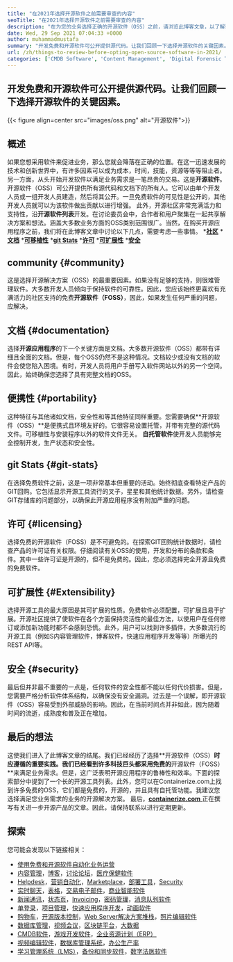 ```yaml
---
title: "在2021年选择开源软件之前需要审查的内容" 
seoTitle: "在2021年选择开源软件之前需要审查的内容" 
description: "在为您的业务选择正确的开源软件（OSS）之前，请浏览此博客文章，以了解要考虑的最重要的要点。" 
date: Wed, 29 Sep 2021 07:04:33 +0000
author: muhammadmustafa
summary: "开发免费和开源软件可公开提供源代码。让我们回顾一下选择开源软件的关键因素。" 
url: /zh/things-to-review-before-opting-open-source-software-in-2021/
categories: ['CMDB Software', 'Content Management', 'Digital Forensic Tools', 'Form', 'Game Development Software', 'Healthcare Software', 'Marketing Automation', 'Rapid Application Development', 'Single Sign-On', 'Video Conferencing Software', 'Video Editing Software']
---
```


## 开发免费和开源软件可公开提供源代码。让我们回顾一下选择开源软件的关键因素。

{{< figure align=center src="images/oss.png" alt="开源软件">}}


## 概述
如果您想采用软件来促进业务，那么您就会降落在正确的位置。在这一迅速发展的技术和创新世界中，有许多因素可以成为成本，时间，技能，资源等等等阻止者。另一方面，从头开始开发软件以满足业务需求是一笔昂贵的交易。这是**开源软件**。开源软件（OSS）可公开提供所有源代码和文档下的所有人。它可以由单个开发人员或一组开发人员建造，然后将其公开。一旦免费软件的可见性是公开的，其他开发人员就可以为该软件做出贡献以进行增强。
此外，开源社区非常充满活力和支持性，沿**开源软件列表**开发。在讨论委员会中，合作者和用户聚集在一起共享解决方案和想法。涵盖大多数业务方面的OSS类别范围很广。当然，在购买开源应用程序之前，我们将在此博客文章中讨论以下几点，需要考虑一些事情。
  ***[社区][1]** 
  ***[文档][2]** 
  ***[可移植性][3]** 
  ***[git Stats][4]** 
  ***[许可][5]** 
  ***[可扩展性][6]** 
  ***[安全][7]** 

## community   {#community}
这是选择开源解决方案（OSS）的最重要因素。如果没有足够的支持，则很难管理软件。大多数开发人员倾向于保持软件的可靠性。因此，您应该始终更喜欢有充满活力的社区支持的免费**开源软件（FOSS）**，因此，如果发生任何严重的问题，应解决。

## 文档 {#documentation}
选择**开源应用程序**的下一个关键方面是文档。大多数开源软件（OSS）都带有详细且全面的文档。但是，每个OSS仍然不是这种情况。文档较少或没有文档的软件会使您陷入困境。有时，开发人员将用户手册写入软件网站以外的另一个空间。因此，始终确保您选择了具有完整文档的OSS。

## 便携性 {#portability}
这种特征与其他诸如文档，安全性和等其他特征同样重要。您需要确保**开源软件（OSS）**是便携式且环境友好的。它很容易设置托管，并带有完整的源代码文件。可移植性与安装程序以外的软件文件无关。 **自托管软件**使开发人员能够完全控制开发，生产状态和安全性。

## git Stats   {#git-stats}
在选择免费软件之前，这是一项非常基本但重要的活动。始终彻底查看特定产品的GIT回购。它包括显示开源工具流行的叉子，星星和其他统计数据。另外，请检查GIT存储库的问题部分，以确保此开源应用程序没有附加严重的问题。

## 许可 {#licensing}
选择免费的开源软件（FOSS）是不可避免的。在探索GIT回购统计数据时，请检查产品的许可证有关权限。仔细阅读有关OSS的使用，开发和分布的条款和条件。其中一些许可证是开源的，但不是免费的。因此，您必须选择完全开源且免费的免费软件。

## 可扩展性 {#Extensibility}
选择开源工具的最大原因是其可扩展的性质。免费软件必须配置，可扩展且易于扩展。开源社区提供了使软件在各个方面保持灵活性的最佳方法，以使用户在任何修订或添加新功能时都不会感到恐慌。此外，用户可以找到许多插件，大多数流行的开源工具（例如S内容管理软件，博客软件，快速应用程序开发等等）所曝光的REST API等。

## 安全 {#security}
最后但并非最不重要的一点是，任何软件的安全性都不能以任何代价损害。但是，您需要严格分析软件体系结构，以确保没有安全漏洞。过去是一个误解，即开源软件（OSS）容易受到外部威胁的影响。因此，在当前时间点并非如此，因为随着时间的流逝，成熟度和普及正在增加。

## 最后的想法
这使我们进入了此博客文章的结尾。我们已经经历了选择**开源软件（OSS）**时应遵循的重要实践。我们已经看到许多科技巨头都采用免费的**开源软件（FOSS）**来满足业务需求。但是，这广泛表明开源应用程序的鲁棒性和效率。下面的探索部分中提到了一个长的开源工具列表。此外，您可以在Containerize.com上找到许多免费的OSS，它们都是免费的，开源的，并且具有自托管功能。我建议您选择满足您业务需求的业务的开源解决方案。
最后，[**containerize.com** ][8]正在撰写有关进一步开源产品的文章。因此，请保持联系以进行定期更新。

## 探索
您可能会发现以下链接相关：
  * [使用免费和开源软件自动化业务运营][9]
  * [内容管理][10]，[博客][11]，[讨论论坛][12]，[医疗保健软件][13]
  * [Helpdesk][14]，[营销自动化][15]，[Marketplace][16]，[部署工具][17]，[Security][18]
  * [实时聊天][19]，[表格][20]，[交易电子邮件][21]，[商业智能软件][22]
  * [新闻通讯][23]，[状态页][24]，[Invoicing][25]，[密码管理][26]，[消息队列软件][27]
  * [单登录][28]，[项目管理][29]，[快速应用程序开发][30]，[动画软件][31]
  * [购物车][32]，[开源版本控制][33]，[Web Server解决方案堆栈][34]，[照片编辑软件][35]
  * [数据库管理][36]，[视频会议][37]，[区块链平台][38]，[大数据][39]
  * [CMDB软件][40]，[游戏开发软件][41]，[企业资源计划（ERP）][42]
  * [视频编辑软件][43]，[数据库管理系统][44]，[办公生产率][45]
  * [学习管理系统（LMS）][46]，[备份和同步软件][47]，[数字法医软件][48]

  
[1]: #Community
[2]: #Documentation
[3]: #Portability
[4]: #Git-Stats
[5]: #Licensing
[6]: #Extensibility
[7]: #Security
[8]: https://www.containerize.com/
[9]: https://blog.containerize.com/blogging/automate-business-operations-using-open-source-software/
[10]: https://products.containerize.com/content-management/
[11]: https://products.containerize.com/blogging/
[12]: https://products.containerize.com/discussion-forum/
[13]: https://products.containerize.com/healthcare-technologies/
[14]: https://products.containerize.com/helpdesk/
[15]: https://products.containerize.com/marketing-automation/
[16]: https://products.containerize.com/marketplace/
[17]: https://products.containerize.com/deployment-tools/
[18]: https://products.containerize.com/security-testing-tools/
[19]: https://products.containerize.com/live-chat/
[20]: https://products.containerize.com/form/
[21]: https://products.containerize.com/transactional-email/
[22]: https://products.containerize.com/business-intelligence/
[23]: https://products.containerize.com/newsletter/
[24]: https://products.containerize.com/status/
[25]: https://products.containerize.com/invoicing/
[26]: https://products.containerize.com/password-management/
[27]: https://products.containerize.com/message-queue-software/
[28]: https://products.containerize.com/single-sign-on/
[29]: https://products.containerize.com/project-management/
[30]: https://products.containerize.com/rad/
[31]: https://products.containerize.com/animation-software/
[32]: https://products.containerize.com/ecommerce/
[33]: https://products.containerize.com/version-control/
[34]: https://products.containerize.com/solution-stack/
[35]: https://products.containerize.com/photo-editing-software/
[36]: https://products.containerize.com/database-management/
[37]: https://products.containerize.com/video-conferencing/
[38]: https://products.containerize.com/blockchain-platforms/
[39]: https://products.containerize.com/big-data/
[40]: https://products.containerize.com/cmdb-software/
[41]: https://products.containerize.com/game-development-software/
[42]: https://products.containerize.com/erp/
[43]: https://products.containerize.com/video-editing-software/
[44]: https://products.containerize.com/database-management-system/
[45]: https://products.containerize.com/office-productivity/
[46]: https://products.containerize.com/lms/
[47]: https://products.containerize.com/backup-and-sync/
[48]: https://products.containerize.com/digital-forensic-software/
